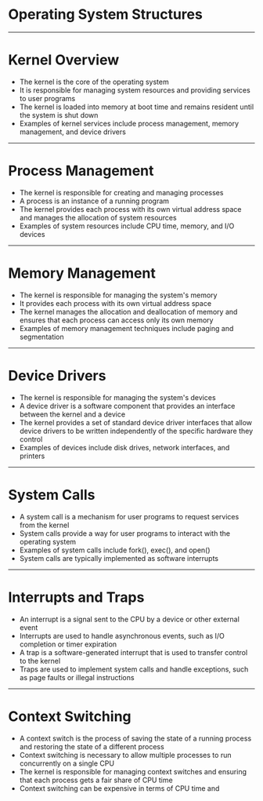 # Operating System Structures

---

# Kernel Overview
- The kernel is the core of the operating system
- It is responsible for managing system resources and providing services to user programs
- The kernel is loaded into memory at boot time and remains resident until the system is shut down
- Examples of kernel services include process management, memory management, and device drivers

---

# Process Management
- The kernel is responsible for creating and managing processes
- A process is an instance of a running program
- The kernel provides each process with its own virtual address space and manages the allocation of system resources
- Examples of system resources include CPU time, memory, and I/O devices

---

# Memory Management
- The kernel is responsible for managing the system's memory
- It provides each process with its own virtual address space
- The kernel manages the allocation and deallocation of memory and ensures that each process can access only its own memory
- Examples of memory management techniques include paging and segmentation

---

# Device Drivers
- The kernel is responsible for managing the system's devices
- A device driver is a software component that provides an interface between the kernel and a device
- The kernel provides a set of standard device driver interfaces that allow device drivers to be written independently of the specific hardware they control
- Examples of devices include disk drives, network interfaces, and printers

---

# System Calls
- A system call is a mechanism for user programs to request services from the kernel
- System calls provide a way for user programs to interact with the operating system
- Examples of system calls include fork(), exec(), and open()
- System calls are typically implemented as software interrupts

---

# Interrupts and Traps
- An interrupt is a signal sent to the CPU by a device or other external event
- Interrupts are used to handle asynchronous events, such as I/O completion or timer expiration
- A trap is a software-generated interrupt that is used to transfer control to the kernel
- Traps are used to implement system calls and handle exceptions, such as page faults or illegal instructions

---

# Context Switching
- A context switch is the process of saving the state of a running process and restoring the state of a different process
- Context switching is necessary to allow multiple processes to run concurrently on a single CPU
- The kernel is responsible for managing context switches and ensuring that each process gets a fair share of CPU time
- Context switching can be expensive in terms of CPU time and